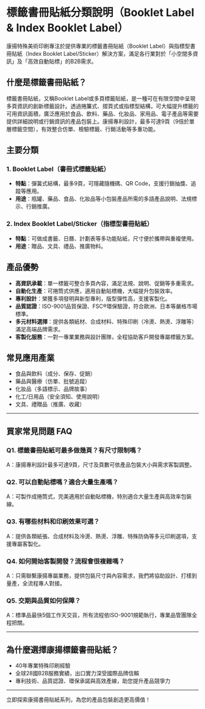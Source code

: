 # 標籤書冊貼紙分類說明（Booklet Label & Index Booklet Label）

康揚特殊美術印刷專注於提供專業的標籤書冊貼紙（Booklet Label）與指標型書冊貼紙（Index Booklet Label/Sticker）解決方案，滿足各行業對於「小空間多資訊」及「高效自動貼標」的B2B需求。

## 什麼是標籤書冊貼紙？

標籤書冊貼紙，又稱Booklet Label或多頁標籤貼紙，是一種可在有限空間中呈現多頁資訊的創新標籤設計。透過捲簾式、摺頁式或指標型結構，可大幅提升標籤的可用資訊面積，廣泛應用於食品、飲料、藥品、化妝品、家用品、電子產品等需要提供詳細說明或行銷資訊的產品包裝上。康揚專利設計，最多可達9頁（9倍於單層標籤空間），有效整合仿單、檢驗標籤、行銷活動等多重功能。

## 主要分類

### 1. Booklet Label（書冊式標籤貼紙）
- **特點**：彈簧式結構，最多9頁，可隱藏隨機碼、QR Code，支援行銷抽獎、追蹤等應用。
- **用途**：瓶罐、藥品、食品、化妝品等小包裝產品所需的多語產品說明、法規標示、行銷推廣。

### 2. Index Booklet Label/Sticker（指標型書冊貼紙）
- **特點**：可做成書籤、日曆、計劃表等多功能貼紙，尺寸便於攜帶與重複使用。
- **用途**：贈品、文具、禮品、推廣物料。

## 產品優勢

- **高資訊承載**：單一標籤可整合多頁內容，滿足法規、說明、促銷等多重需求。
- **自動化生產**：可捲筒式供應，適用自動貼標機，大幅提升包裝效率。
- **專利設計**：榮獲多項發明與新型專利，版型彈性高，支援客製化。
- **品質認證**：ISO-9001品質保證、FSC®環保驗證，符合歐洲、日本等嚴格市場標準。
- **多元材料選擇**：提供各類紙材、合成材料、特殊印刷（冷燙、熱燙、浮雕等）滿足高端品牌需求。
- **客製化服務**：一對一專業業務與設計團隊，全程協助客戶開發專屬標籤方案。

## 常見應用產業

- 食品與飲料（成分、保存、促銷）
- 藥品與醫療（仿單、批號追蹤）
- 化妝品（多語標示、品牌故事）
- 化工/日用品（安全須知、使用說明）
- 文具、禮贈品（推廣、收藏）

---

## 買家常見問題 FAQ

### Q1. 標籤書冊貼紙可最多做幾頁？有尺寸限制嗎？
A：康揚專利設計最多可達9頁，尺寸及頁數可依產品包裝大小與需求客製調整。

### Q2. 可以自動貼標嗎？適合大量生產嗎？
A：可製作成捲筒式，完美適用於自動貼標機，特別適合大量生產與高效率包裝線。

### Q3. 有哪些材料和印刷效果可選？
A：提供各類紙張、合成材料及冷燙、熱燙、浮雕、特殊防偽等多元印刷選項，支援專屬客製化。

### Q4. 如何開始客製開發？流程會很複雜嗎？
A：只需聯繫康揚專屬業務，提供包裝尺寸與內容需求，我們將協助設計、打樣到量產，全流程專人對接。

### Q5. 交期與品質如何保障？
A：標準品最快5個工作天交貨，所有流程依ISO-9001規範執行，專業品管團隊全程把關。

---

## 為什麼選擇康揚標籤書冊貼紙？

- 40年專業特殊印刷經驗
- 全球28國B2B服務實績，出口實力深受國際品牌信賴
- 專利技術、品質認證、環保承諾與高效產線，助您提升產品競爭力

---

立即探索康揚書冊貼紙系列，為您的產品包裝創造更高價值！
